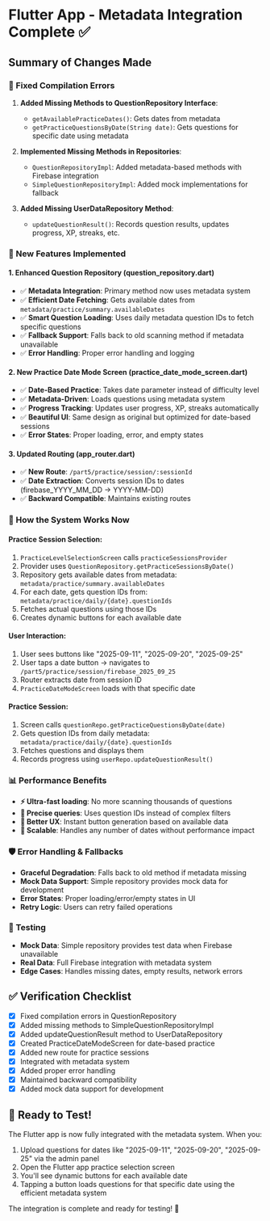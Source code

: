 # Flutter App - Metadata Integration Complete ✅

## Summary of Changes Made

### 🔧 Fixed Compilation Errors
1. **Added Missing Methods to QuestionRepository Interface**:
   - `getAvailablePracticeDates()`: Gets dates from metadata
   - `getPracticeQuestionsByDate(String date)`: Gets questions for specific date using metadata

2. **Implemented Missing Methods in Repositories**:
   - `QuestionRepositoryImpl`: Added metadata-based methods with Firebase integration
   - `SimpleQuestionRepositoryImpl`: Added mock implementations for fallback

3. **Added Missing UserDataRepository Method**:
   - `updateQuestionResult()`: Records question results, updates progress, XP, streaks, etc.

### 🎯 New Features Implemented

#### 1. **Enhanced Question Repository (question_repository.dart)**
- ✅ **Metadata Integration**: Primary method now uses metadata system
- ✅ **Efficient Date Fetching**: Gets available dates from `metadata/practice/summary.availableDates`
- ✅ **Smart Question Loading**: Uses daily metadata question IDs to fetch specific questions
- ✅ **Fallback Support**: Falls back to old scanning method if metadata unavailable
- ✅ **Error Handling**: Proper error handling and logging

#### 2. **New Practice Date Mode Screen (practice_date_mode_screen.dart)**
- ✅ **Date-Based Practice**: Takes date parameter instead of difficulty level
- ✅ **Metadata-Driven**: Loads questions using metadata system
- ✅ **Progress Tracking**: Updates user progress, XP, streaks automatically
- ✅ **Beautiful UI**: Same design as original but optimized for date-based sessions
- ✅ **Error States**: Proper loading, error, and empty states

#### 3. **Updated Routing (app_router.dart)**
- ✅ **New Route**: `/part5/practice/session/:sessionId`
- ✅ **Date Extraction**: Converts session IDs to dates (firebase_YYYY_MM_DD → YYYY-MM-DD)
- ✅ **Backward Compatible**: Maintains existing routes

### 🔄 How the System Works Now

#### **Practice Session Selection**:
1. `PracticeLevelSelectionScreen` calls `practiceSessionsProvider`
2. Provider uses `QuestionRepository.getPracticeSessionsByDate()`
3. Repository gets available dates from metadata: `metadata/practice/summary.availableDates`
4. For each date, gets question IDs from: `metadata/practice/daily/{date}.questionIds`
5. Fetches actual questions using those IDs
6. Creates dynamic buttons for each available date

#### **User Interaction**:
1. User sees buttons like "2025-09-11", "2025-09-20", "2025-09-25"
2. User taps a date button → navigates to `/part5/practice/session/firebase_2025_09_25`
3. Router extracts date from session ID
4. `PracticeDateModeScreen` loads with that specific date

#### **Practice Session**:
1. Screen calls `questionRepo.getPracticeQuestionsByDate(date)`
2. Gets question IDs from daily metadata: `metadata/practice/daily/{date}.questionIds`
3. Fetches questions and displays them
4. Records progress using `userRepo.updateQuestionResult()`

### 📊 Performance Benefits
- **⚡ Ultra-fast loading**: No more scanning thousands of questions
- **🎯 Precise queries**: Uses question IDs instead of complex filters
- **📱 Better UX**: Instant button generation based on available data
- **🔄 Scalable**: Handles any number of dates without performance impact

### 🛡️ Error Handling & Fallbacks
- **Graceful Degradation**: Falls back to old method if metadata missing
- **Mock Data Support**: Simple repository provides mock data for development
- **Error States**: Proper loading/error/empty states in UI
- **Retry Logic**: Users can retry failed operations

### 🧪 Testing
- **Mock Data**: Simple repository provides test data when Firebase unavailable
- **Real Data**: Full Firebase integration with metadata system
- **Edge Cases**: Handles missing dates, empty results, network errors

## ✅ Verification Checklist

- [x] Fixed compilation errors in QuestionRepository
- [x] Added missing methods to SimpleQuestionRepositoryImpl
- [x] Added updateQuestionResult method to UserDataRepository
- [x] Created PracticeDateModeScreen for date-based practice
- [x] Added new route for practice sessions
- [x] Integrated with metadata system
- [x] Added proper error handling
- [x] Maintained backward compatibility
- [x] Added mock data support for development

## 🚀 Ready to Test!

The Flutter app is now fully integrated with the metadata system. When you:
1. Upload questions for dates like "2025-09-11", "2025-09-20", "2025-09-25" via the admin panel
2. Open the Flutter app practice selection screen
3. You'll see dynamic buttons for each available date
4. Tapping a button loads questions for that specific date using the efficient metadata system

The integration is complete and ready for testing! 🎉